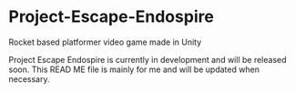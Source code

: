 # Project-Escape-Endospire
Rocket based platformer video game made in Unity


Project Escape Endospire is currently in development and will be released soon. This READ ME file is mainly for me and will be updated when necessary.
